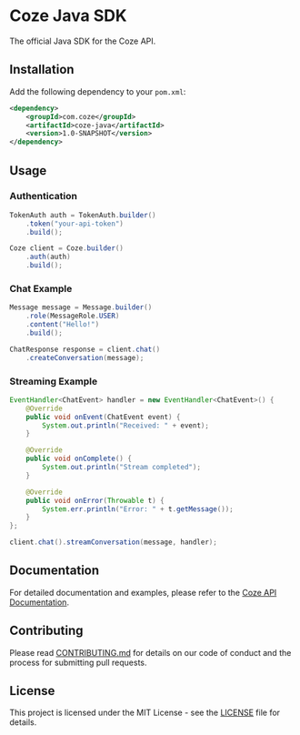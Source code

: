 # Coze Java SDK

The official Java SDK for the Coze API.

## Installation

Add the following dependency to your `pom.xml`:

```xml
<dependency>
    <groupId>com.coze</groupId>
    <artifactId>coze-java</artifactId>
    <version>1.0-SNAPSHOT</version>
</dependency>
```

## Usage

### Authentication

```java
TokenAuth auth = TokenAuth.builder()
    .token("your-api-token")
    .build();

Coze client = Coze.builder()
    .auth(auth)
    .build();
```

### Chat Example

```java
Message message = Message.builder()
    .role(MessageRole.USER)
    .content("Hello!")
    .build();

ChatResponse response = client.chat()
    .createConversation(message);
```

### Streaming Example

```java
EventHandler<ChatEvent> handler = new EventHandler<ChatEvent>() {
    @Override
    public void onEvent(ChatEvent event) {
        System.out.println("Received: " + event);
    }

    @Override
    public void onComplete() {
        System.out.println("Stream completed");
    }

    @Override
    public void onError(Throwable t) {
        System.err.println("Error: " + t.getMessage());
    }
};

client.chat().streamConversation(message, handler);
```

## Documentation

For detailed documentation and examples, please refer to the [Coze API Documentation](https://docs.coze.com).

## Contributing

Please read [CONTRIBUTING.md](CONTRIBUTING.md) for details on our code of conduct and the process for submitting pull requests.

## License

This project is licensed under the MIT License - see the [LICENSE](LICENSE) file for details.
